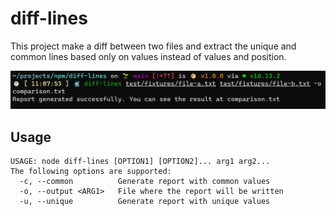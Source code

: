 # diff-lines

This project make a diff between two files and extract the unique and common 
lines based only on values instead of values and position.

![Use example](docs/use.png)

## Usage

```shell
USAGE: node diff-lines [OPTION1] [OPTION2]... arg1 arg2...
The following options are supported:
  -c, --common          Generate report with common values
  -o, --output <ARG1>   File where the report will be written
  -u, --unique          Generate report with unique values
```
